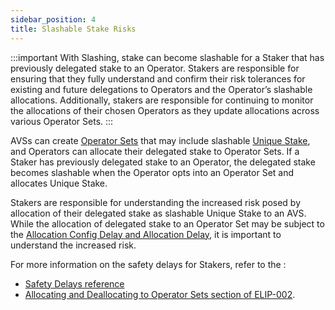 ```yaml
---
sidebar_position: 4
title: Slashable Stake Risks
---
```


:::important
With Slashing, stake can become slashable for a Staker that has previously 
delegated stake to an Operator. Stakers are responsible for ensuring that they fully understand and confirm their risk tolerances 
for existing and future delegations to Operators and the Operator’s slashable allocations. Additionally, stakers are responsible 
for continuing to monitor the allocations of their chosen Operators as they update allocations across various Operator Sets.
:::

AVSs can create [Operator Sets](../operator-sets/operator-sets-concept) that may include slashable 
[Unique Stake](unique-stake.md), and Operators can allocate their delegated stake to Operator Sets. If a Staker has previously delegated stake 
to an Operator, the delegated stake becomes slashable when the Operator opts into an Operator Set and allocates Unique Stake.

Stakers are responsible for understanding the increased risk posed by allocation of their delegated stake as slashable 
Unique Stake to an AVS. While the allocation of delegated stake to an Operator Set may be subject to the [Allocation Config 
Delay and Allocation Delay](../../reference/safety-delays-reference.md), it is important to understand the increased risk.

For more information on the safety delays for Stakers, refer to the :
* [Safety Delays reference](../../reference/safety-delays-reference.md)
* [Allocating and Deallocating to Operator Sets section of ELIP-002](https://github.com/eigenfoundation/ELIPs/blob/main/ELIPs/ELIP-002.md#unique-stake-allocation--deallocation).
